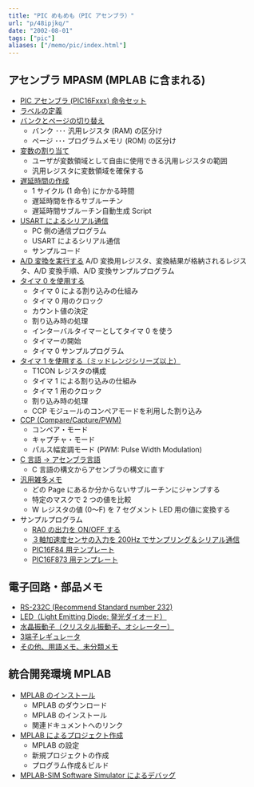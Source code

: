 ```yaml
---
title: "PIC めもめも（PIC アセンブラ）"
url: "p/48ipjkq/"
date: "2002-08-01"
tags: ["pic"]
aliases: ["/memo/pic/index.html"]
---
```


アセンブラ MPASM (MPLAB に含まれる)
----

- [PIC アセンブラ (PIC16Fxxx) 命令セット](/p/no9voj9/)
- [ラベルの定義](/p/zm6rg3v/)
- [バンクとページの切り替え](/p/dtabczb/)
  - バンク ･･･ 汎用レジスタ (RAM) の区分け
  - ページ ･･･ プログラムメモリ (ROM) の区分け
- [変数の割り当て](/p/hoytbx6/)
  - ユーザが変数領域として自由に使用できる汎用レジスタの範囲
  - 汎用レジスタに変数領域を確保する
- [遅延時間の作成](/p/yzbkxhz/)
  - 1 サイクル (1 命令) にかかる時間
  - 遅延時間を作るサブルーチン
  - 遅延時間サブルーチン自動生成 Script
- [USART によるシリアル通信](/p/fewejde/)
  - PC 側の通信プログラム
  - USART によるシリアル通信
  - サンプルコード
- [A/D 変換を実行する](/p/izgbusm/) A/D 変換用レジスタ、変換結果が格納されるレジスタ、A/D 変換手順、A/D 変換サンプルプログラム
- [タイマ 0 を使用する](/p/cnutuna/)
  - タイマ 0 による割り込みの仕組み
  - タイマ 0 用のクロック
  - カウント値の決定
  - 割り込み時の処理
  - インターバルタイマーとしてタイマ 0 を使う
  - タイマーの開始
  - タイマ 0 サンプルプログラム
- [タイマ 1 を使用する（ミッドレンジシリーズ以上）](/p/ecozpj9/)
  - T1CON レジスタの構成
  - タイマ 1 による割り込みの仕組み
  - タイマ 1 用のクロック
  - 割り込み時の処理
  - CCP モジュールのコンペアモードを利用した割り込み
- [CCP (Compare/Capture/PWM)](/p/gx3mib3/)
  - コンペア・モード
  - キャプチャ・モード
  - パルス幅変調モード (PWM: Pulse Width Modulation)
- [C 言語 → アセンブラ言語](/p/pzazwmj/)
  - C 言語の構文からアセンブラの構文に直す
- [汎用雑多メモ](/p/p83uim3/)
  - どの Page にあるか分からないサブルーチンにジャンプする
  - 特定のマスクで 2 つの値を比較
  - W レジスタの値 (0～F) を 7 セグメント LED 用の値に変換する
- サンプルプログラム
  - [RA0 の出力を ON/OFF する](/p/hjocz3n/)
  - [３軸加速度センサの入力を 200Hz でサンプリング＆シリアル通信](/p/w6pogd4/)
  - [PIC16F84 用テンプレート](sample/16f84_temp.asm.txt)
  - [PIC16F873 用テンプレート](sample/16f873_temp.asm.txt)


電子回路・部品メモ
----

- [RS-232C (Recommend Standard number 232)](/p/dppsjeu/)
- [LED（Light Emitting Diode: 発光ダイオード）](/p/spggmm3/)
- [水晶振動子（クリスタル振動子、オシレーター）](/p/yzdxf7i/)
- [3端子レギュレータ](/p/hzva4rn/)
- [その他、用語メモ、未分類メモ](/p/52s4tfc/)


統合開発環境 MPLAB
----

- [MPLAB のインストール](/p/iwkdah6/)
  - MPLAB のダウンロード
  - MPLAB のインストール
  - 関連ドキュメントへのリンク
- [MPLAB によるプロジェクト作成](/p/fyzm2ts/)
  - MPLAB の設定
  - 新規プロジェクトの作成
  - プログラム作成＆ビルド
- [MPLAB-SIM Software Simulator によるデバッグ](/p/5n5vokj/)

